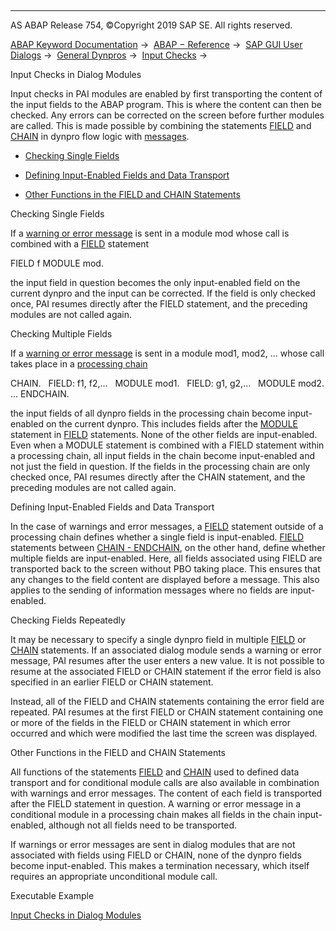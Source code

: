   

* * *

AS ABAP Release 754, ©Copyright 2019 SAP SE. All rights reserved.

[ABAP Keyword Documentation](javascript:call_link\('abenabap.htm'\)) →  [ABAP − Reference](javascript:call_link\('abenabap_reference.htm'\)) →  [SAP GUI User Dialogs](javascript:call_link\('abenabap_screens.htm'\)) →  [General Dynpros](javascript:call_link\('abenabap_dynpros.htm'\)) →  [Input Checks](javascript:call_link\('abenabap_dynpros_checks.htm'\)) → 

Input Checks in Dialog Modules

Input checks in PAI modules are enabled by first transporting the content of the input fields to the ABAP program. This is where the content can then be checked. Any errors can be corrected on the screen before further modules are called. This is made possible by combining the statements [FIELD](javascript:call_link\('dynpfield.htm'\)) and [CHAIN](javascript:call_link\('dynpchain.htm'\)) in dynpro flow logic with [messages](javascript:call_link\('abendynp_field_messages.htm'\)).

-   [Checking Single Fields](#abenabap-dynpros-checks-mod-1--------checking-multiple-fields---@ITOC@@ABENABAP_DYNPROS_CHECKS_MOD_2)

-   [Defining Input-Enabled Fields and Data Transport](#abenabap-dynpros-checks-mod-3--------checking-fields-repeatedly---@ITOC@@ABENABAP_DYNPROS_CHECKS_MOD_4)

-   [Other Functions in the FIELD and CHAIN Statements](#@@ITOC@@ABENABAP_DYNPROS_CHECKS_MOD_5)

Checking Single Fields

If a [warning or error message](javascript:call_link\('abendynp_field_messages.htm'\)) is sent in a module mod whose call is combined with a [FIELD](javascript:call_link\('dynpfield.htm'\)) statement

FIELD f MODULE mod.

the input field in question becomes the only input-enabled field on the current dynpro and the input can be corrected. If the field is only checked once, PAI resumes directly after the FIELD statement, and the preceding modules are not called again.

Checking Multiple Fields

If a [warning or error message](javascript:call_link\('abendynp_field_messages.htm'\)) is sent in a module mod1, mod2, ... whose call takes place in a [processing chain](javascript:call_link\('dynpchain.htm'\))

CHAIN.
  FIELD: f1, f2,...
  MODULE mod1.
  FIELD: g1, g2,...
  MODULE mod2.
...
ENDCHAIN.

the input fields of all dynpro fields in the processing chain become input-enabled on the current dynpro. This includes fields after the [MODULE](javascript:call_link\('dynpmodule.htm'\)) statement in [FIELD](javascript:call_link\('dynpfield.htm'\)) statements. None of the other fields are input-enabled. Even when a MODULE statement is combined with a FIELD statement within a processing chain, all input fields in the chain become input-enabled and not just the field in question. If the fields in the processing chain are only checked once, PAI resumes directly after the CHAIN statement, and the preceding modules are not called again.

Defining Input-Enabled Fields and Data Transport

In the case of warnings and error messages, a [FIELD](javascript:call_link\('dynpfield.htm'\)) statement outside of a processing chain defines whether a single field is input-enabled. [FIELD](javascript:call_link\('dynpfield.htm'\)) statements between [CHAIN - ENDCHAIN](javascript:call_link\('dynpchain.htm'\)), on the other hand, define whether multiple fields are input-enabled. Here, all fields associated using FIELD are transported back to the screen without PBO taking place. This ensures that any changes to the field content are displayed before a message. This also applies to the sending of information messages where no fields are input-enabled.

Checking Fields Repeatedly

It may be necessary to specify a single dynpro field in multiple [FIELD](javascript:call_link\('dynpfield.htm'\)) or [CHAIN](javascript:call_link\('dynpchain.htm'\)) statements. If an associated dialog module sends a warning or error message, PAI resumes after the user enters a new value. It is not possible to resume at the associated FIELD or CHAIN statement if the error field is also specified in an earlier FIELD or CHAIN statement.

Instead, all of the FIELD and CHAIN statements containing the error field are repeated. PAI resumes at the first FIELD or CHAIN statement containing one or more of the fields in the FIELD or CHAIN statement in which error occurred and which were modified the last time the screen was displayed.

Other Functions in the FIELD and CHAIN Statements

All functions of the statements [FIELD](javascript:call_link\('dynpfield.htm'\)) and [CHAIN](javascript:call_link\('dynpchain.htm'\)) used to defined data transport and for conditional module calls are also available in combination with warnings and error messages. The content of each field is transported after the FIELD statement in question. A warning or error message in a conditional module in a processing chain makes all fields in the chain input-enabled, although not all fields need to be transported.

If warnings or error messages are sent in dialog modules that are not associated with fields using FIELD or CHAIN, none of the dynpro fields become input-enabled. This makes a termination necessary, which itself requires an appropriate unconditional module call.

Executable Example

[Input Checks in Dialog Modules](javascript:call_link\('abendynpro_field_chain_abexa.htm'\))